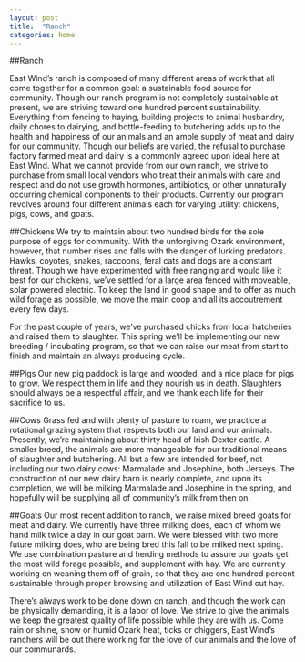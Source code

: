 ```yaml
---
layout: post
title:  "Ranch"
categories: home
---
```


##Ranch

East Wind’s ranch is composed of many different areas of work that all come together for a common goal: a sustainable food source for community. Though our ranch program is not completely sustainable at present, we are striving toward one hundred percent sustainability. Everything from fencing to haying, building projects to animal husbandry, daily chores to dairying, and bottle-feeding to butchering adds up to the health and happiness of our animals and an ample supply of meat and dairy for our community. Though our beliefs are varied, the refusal to purchase factory farmed meat and dairy is a commonly agreed upon ideal here at East Wind. What we cannot provide from our own ranch, we strive to purchase from small local vendors who treat their animals with care and respect and do not use growth hormones, antibiotics, or other unnaturally occurring chemical components to their products. Currently our program revolves around four different animals each for varying utility: chickens, pigs, cows, and goats.

##Chickens
We try to maintain about two hundred birds for the sole purpose of eggs for community. With the unforgiving Ozark environment, however, that number rises and falls with the danger of lurking predators. Hawks, coyotes, snakes, raccoons, feral cats and dogs are a constant threat. Though we have experimented with free ranging and would like it best for our chickens, we’ve settled for a large area fenced with moveable, solar powered electric. To keep the land in good shape and to offer as much wild forage as possible, we move the main coop and all its accoutrement every few days.

For the past couple of years, we’ve purchased chicks from local hatcheries and raised them to slaughter. This spring we’ll be implementing our new breeding / incubating program, so that we can raise our meat from start to finish and maintain an always producing cycle.

##Pigs
Our new pig paddock is large and wooded, and a nice place for pigs to grow. We respect them in life and they nourish us in death. Slaughters should always be a respectful affair, and we thank each life for their sacrifice to us.

##Cows
Grass fed and with plenty of pasture to roam, we practice a rotational grazing system that respects both our land and our animals. Presently, we’re maintaining about thirty head of Irish Dexter cattle. A smaller breed, the animals are more manageable for our traditional means of slaughter and butchering. All but a few are intended for beef, not including our two dairy cows: Marmalade and Josephine, both Jerseys. The construction of our new dairy barn is nearly complete, and upon its completion, we will be milking Marmalade and Josephine in the spring, and hopefully will be supplying all of community’s milk from then on.

##Goats
Our most recent addition to ranch, we raise mixed breed goats for meat and dairy. We currently have three milking does, each of whom we hand milk twice a day in our goat barn. We were blessed with two more future milking does, who are being bred this fall to be milked next spring. We use combination pasture and herding methods to assure our goats get the most wild forage possible, and supplement with hay. We are currently working on weaning them off of grain, so that they are one hundred percent sustainable through proper browsing and utilization of East Wind cut hay.

There’s always work to be done down on ranch, and though the work can be physically demanding, it is a labor of love. We strive to give the animals we keep the greatest quality of life possible while they are with us. Come rain or shine, snow or humid Ozark heat, ticks or chiggers, East Wind’s ranchers will be out there working for the love of our animals and the love of our communards.
